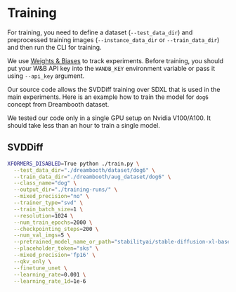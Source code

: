 # Training

For training, you need to define a dataset (`--test_data_dir`) and preprocessed training images (`--instance_data_dir` or `--train_data_dir`) and then run the CLI for training.

We use [Weights & Biases](https://wandb.ai/home) to track experiments. Before training, you should put your W&B API key into the `WANDB_KEY` environment variable or pass it using `--api_key` argument.

Our source code allows the SVDDiff training over SDXL that is used in the main experiments. Here is an example how to train the model for `dog6` concept from Dreambooth dataset.

We tested our code only in a single GPU setup on Nvidia V100/A100. It should take less than an hour to train a single model.

## SVDDiff

```bash
XFORMERS_DISABLED=True python ./train.py \
  --test_data_dir="./dreambooth/dataset/dog6" \
  --train_data_dir="./dreambooth/aug_dataset/dog6" \
  --class_name="dog" \
  --output_dir="./training-runs/" \
  --mixed_precision="no" \
  --trainer_type="svd" \
  --train_batch_size=1 \
  --resolution=1024 \
  --num_train_epochs=2000 \
  --checkpointing_steps=200 \
  --num_val_imgs=5 \
  --pretrained_model_name_or_path="stabilityai/stable-diffusion-xl-base-1.0" \
  --placeholder_token="sks" \
  --mixed_precision='fp16' \
  --qkv_only \
  --finetune_unet \
  --learning_rate=0.001 \
  --learning_rate_1d=1e-6
```
